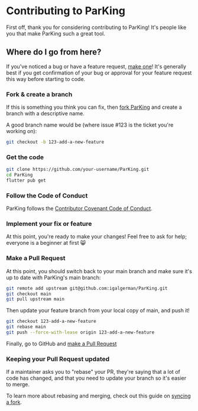 # Contributing to ParKing

First off, thank you for considering contributing to ParKing! It's people like you that make ParKing such a great tool.

## Where do I go from here?

If you've noticed a bug or have a feature request, [make one](https://github.com/igalgerman/ParKing/issues/new)! It's generally best if you get confirmation of your bug or approval for your feature request this way before starting to code.

### Fork & create a branch

If this is something you think you can fix, then [fork ParKing](https://github.com/igalgerman/ParKing/fork) and create a branch with a descriptive name.

A good branch name would be (where issue #123 is the ticket you're working on):

```sh
git checkout -b 123-add-a-new-feature
```

### Get the code

```sh
git clone https://github.com/your-username/ParKing.git
cd ParKing
flutter pub get
```

### Follow the Code of Conduct

ParKing follows the [Contributor Covenant Code of Conduct](CODE_OF_CONDUCT.md).

### Implement your fix or feature

At this point, you're ready to make your changes! Feel free to ask for help; everyone is a beginner at first 😸

### Make a Pull Request

At this point, you should switch back to your main branch and make sure it's up to date with ParKing's main branch:

```sh
git remote add upstream git@github.com:igalgerman/ParKing.git
git checkout main
git pull upstream main
```

Then update your feature branch from your local copy of main, and push it!

```sh
git checkout 123-add-a-new-feature
git rebase main
git push --force-with-lease origin 123-add-a-new-feature
```

Finally, go to GitHub and [make a Pull Request](https://github.com/igalgerman/ParKing/compare)

### Keeping your Pull Request updated

If a maintainer asks you to "rebase" your PR, they're saying that a lot of code has changed, and that you need to update your branch so it's easier to merge.

To learn more about rebasing and merging, check out this guide on [syncing a fork](https://help.github.com/articles/syncing-a-fork).
